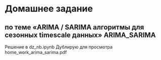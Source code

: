 # Домашнее задание  
## по теме «ARIMA / SARIMA алгоритмы для сезонных timescale данных» ARIMA_SARIMA

Решение в dz_nb.ipynb
Дублирую для просмотра home_work_arima_sarima.pdf